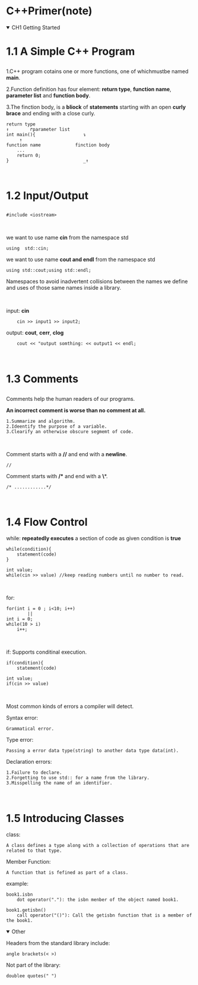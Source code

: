 # C++Primer(note)

<details open>
<summary>CH1 Getting Started</summary></p>


# 1.1 A Simple C++ Program</p>
1.C++ program cotains one or more functions, one of whichmustbe named **main**. </p>
2.Function definition has four element: **return type**, **function name**, **parameter list** and **function body**.</p>
3.The finction body, is a **bliock** of **statements** starting with an open **curly brace** and ending with a close curly.</p>
```
return type
↑        ↱parameter list
int main(){                  ↴           
     ↑ 
function name             finction body
    ...
    return 0;
}                            _↑
```
<br></p>

# 1.2 Input/Output</p>
```
#include <iostream>
```
<br></p>
we want to use name **cin** from the namespace std</p>
```
using  std::cin; 
```

we want to use name **cout and endl** from the namespace std</p>
```
using std::cout;using std::endl; 
```

Namespaces to avoid inadvertent collisions between the names we define and uses of those same names inside a library.</p>
<br></p>
input: **cin** </p>
```
    cin >> input1 >> input2;
```
output: **cout**, **cerr**, **clog**</p>
```
    cout << "output somthing: << output1 << endl;
```
<br></p>

# 1.3 Comments</p>
Comments help the human readers of our programs.</p>
**An incorrect comment is worse than no comment at all.**</p>
```
1.Summarize and algorithm.
2.Ideentify the purpose of a variable.
3.Clearify an otherwise obscure segmemt of code.
```
<br></p>
Comment starts with a **//** and end with a **newline**. </p>
```
//
```
Comment starts with **/\*** and end with a **\\***. </p>
```
/* ............*/
```
<br></p>

# 1.4  Flow Control
while: **repeatedly executes** a section of code as given condition is **true**
```
while(condition){
    statement(code)
}

int value;
while(cin >> value) //keep reading numbers until no number to read.
```
<br></p>
for: 
```
for(int i = 0 ; i<10; i++)
        ||
int i = 0;
while(10 > i)
    i++;
```
<br></p>
if: Supports conditinal execution.</p>
```
if(condition){
    statement(code)
```
```
int value;
if(cin >> value)
```
<br></p>
Most common kinds of errors a compiler will detect.</p>
Syntax error: </p>
```
Grammatical error.
```
Type error:</p>
```
Passing a error data type(string) to another data type data(int).
```
Declaration errors: 
```
1.Failure to declare.
2.Forgetting to use std:: for a name from the library.
3.Misspelling the name of an identifier.
```
<br></p>

# 1.5  Introducing Classes
class:
```
A class defines a type along with a collection of operations that are related to that type.
```
Member Function:
```
A function that is fefined as part of a class.
```
example:
```
book1.isbn
    dot operator("."): the isbn menber of the object named book1.
    
book1.getisbn()
    call operator("()"): Call the getisbn function that is a member of the book1.
```
</details>










<details open>
<summary>Other</summary></p>

Headers from the standard library include:</p>
```
angle brackets(< >)
```
Not part of the library:</p>
```
doublee quotes(" ")
```

</details>
